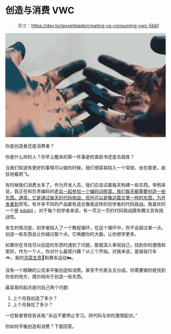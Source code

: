 # 创造与消费 VWC

> 原文：<https://dev.to/gixxerblade/creating-vs-consuming-vwc-5bb1>

[![image of painters hands](img/17021ec2e3ec23d332bbc463e6ab57a5.png "Photo by Amaury Salas on Unsplash")](https://res.cloudinary.com/practicaldev/image/fetch/s--HX5sk3i---/c_limit%2Cf_auto%2Cfl_progressive%2Cq_auto%2Cw_880/https://github.com/gixxerblade/VetsWhoCode/blob/master/weekTwo/paint.jpg%3Fraw%3Dtrue)

你是创造者还是消费者？

你是什么样的人？你早上醒来的第一件事是检查脸书还是去锻炼？

当我们知道有更好的事情可以做的时候，我们很容易陷入一个常规，坐在那里，疯狂地看网飞。

有时候我们消费太多了。作为开发人员，我们应该试着每天构建一些东西。举例来说，我正在和负责编码的[老兵一起参加一个编码训练营。我们每天都需要创造一些东西。通常，它是通过每天的代码挑战，但也可以是像这篇文章一样的东西，为](https://vetswhocode.io/)[开发者到](https://dev.to)而写。有许多不同的产品都有适合像我这样的初学者的代码挑战。我喜欢的一个是 [edabit](https://edabit.com/challenges) 。对于每个初学者来说，有一页又一页的代码挑战既有趣又具有挑战性。

发生的情况是，初学者陷入了一个教程循环，在这个循环中，你不会超过某一点。创造一些东西会让你越过那个点。它唤醒你的大脑，让你想学更多。

如果你在寻找可以创造的东西时遇到了问题，那就深入审视自己，找到你的激情和爱好。作为一个人，你对什么最感兴趣？从三个开始。对我来说，是骑自行车🚲，我的[泡菜生意](http://www.angrypickles.com/)🥒和赛车运动🏍。

没有一个精确的公式来平衡创造和消费。甚至不代表五五分成。你需要做的是找到你坐的地方，偶尔倾向于创造一些东西。

最容易的起点是问自己两个问题:

1.  上个月我创造了多少？
2.  上个月我吃了多少？

一位智者曾经告诉我:“永远不要停止学习。将代码与你的激情配对。”

你如何平衡创造和消费？下面回答。